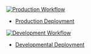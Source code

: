 [![Production Workflow](https://github.com/caitlind26/proj4/actions/workflows/prod.yml/badge.svg)](https://github.com/caitlind26/proj4/actions/workflows/prod.yml)

* [Production Deployment](https://p4-prod.herokuapp.com/)


[![Development Workflow](https://github.com/caitlind26/proj4/actions/workflows/dev.yml/badge.svg)](https://github.com/caitlind26/proj4/actions/workflows/dev.yml)

* [Developmental Deployment](https://p4-dev.herokuapp.com/)

